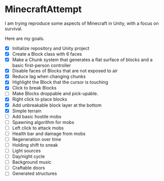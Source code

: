 # MinecraftAttempt
I am trying reproduce some aspects of Minecraft in Unity, with a focus on survival.

Here are my goals.
- [x] Initialize repository and Unity project
- [x] Create a Block class with 6 faces
- [x] Make a Chunk system that generates a flat surface of blocks and a basic first-person controller
- [x] Disable faces of Blocks that are not exposed to air
- [x] Reduce lag when changing chunks
- [x] Highlight the Block that the cursor is touching
- [x] Click to break Blocks
- [ ] Make Blocks droppable and pick-upable.
- [x] Right click to place blocks
- [x] Add unbreakable block layer at the bottom
- [x] Simple terrain
- [ ] Add basic hostile mobs
- [ ] Spawning algorithm for mobs
- [ ] Left click to attack mobs
- [ ] Health bar and damage from mobs
- [ ] Regeneration over time
- [ ] Holding shift to sneak
- [ ] Light sources
- [ ] Day/night cycle
- [ ] Background music
- [ ] Craftable doors
- [ ] Generated structures
